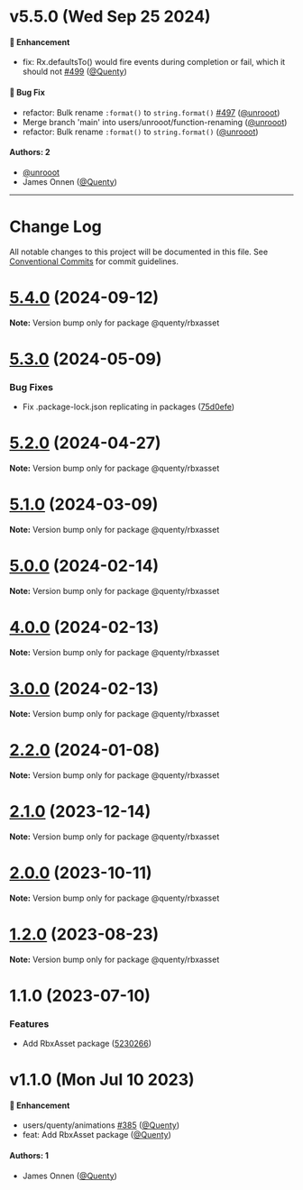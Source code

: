 # v5.5.0 (Wed Sep 25 2024)

#### 🚀 Enhancement

- fix: Rx.defaultsTo() would fire events during completion or fail, which it should not [#499](https://github.com/Quenty/NevermoreEngine/pull/499) ([@Quenty](https://github.com/Quenty))

#### 🐛 Bug Fix

- refactor: Bulk rename `:format()` to `string.format()` [#497](https://github.com/Quenty/NevermoreEngine/pull/497) ([@unrooot](https://github.com/unrooot))
- Merge branch 'main' into users/unrooot/function-renaming ([@unrooot](https://github.com/unrooot))
- refactor: Bulk rename `:format()` to `string.format()` ([@unrooot](https://github.com/unrooot))

#### Authors: 2

- [@unrooot](https://github.com/unrooot)
- James Onnen ([@Quenty](https://github.com/Quenty))

---

# Change Log

All notable changes to this project will be documented in this file.
See [Conventional Commits](https://conventionalcommits.org) for commit guidelines.

# [5.4.0](https://github.com/Quenty/NevermoreEngine/compare/@quenty/rbxasset@5.3.0...@quenty/rbxasset@5.4.0) (2024-09-12)

**Note:** Version bump only for package @quenty/rbxasset





# [5.3.0](https://github.com/Quenty/NevermoreEngine/compare/@quenty/rbxasset@5.2.0...@quenty/rbxasset@5.3.0) (2024-05-09)


### Bug Fixes

* Fix .package-lock.json replicating in packages ([75d0efe](https://github.com/Quenty/NevermoreEngine/commit/75d0efeef239f221d93352af71a5b3e930ec23c5))





# [5.2.0](https://github.com/Quenty/NevermoreEngine/compare/@quenty/rbxasset@5.1.0...@quenty/rbxasset@5.2.0) (2024-04-27)

**Note:** Version bump only for package @quenty/rbxasset





# [5.1.0](https://github.com/Quenty/NevermoreEngine/compare/@quenty/rbxasset@5.0.0...@quenty/rbxasset@5.1.0) (2024-03-09)

**Note:** Version bump only for package @quenty/rbxasset





# [5.0.0](https://github.com/Quenty/NevermoreEngine/compare/@quenty/rbxasset@4.0.0...@quenty/rbxasset@5.0.0) (2024-02-14)

**Note:** Version bump only for package @quenty/rbxasset





# [4.0.0](https://github.com/Quenty/NevermoreEngine/compare/@quenty/rbxasset@3.0.0...@quenty/rbxasset@4.0.0) (2024-02-13)

**Note:** Version bump only for package @quenty/rbxasset





# [3.0.0](https://github.com/Quenty/NevermoreEngine/compare/@quenty/rbxasset@2.2.0...@quenty/rbxasset@3.0.0) (2024-02-13)

**Note:** Version bump only for package @quenty/rbxasset





# [2.2.0](https://github.com/Quenty/NevermoreEngine/compare/@quenty/rbxasset@2.1.0...@quenty/rbxasset@2.2.0) (2024-01-08)

**Note:** Version bump only for package @quenty/rbxasset





# [2.1.0](https://github.com/Quenty/NevermoreEngine/compare/@quenty/rbxasset@2.0.0...@quenty/rbxasset@2.1.0) (2023-12-14)

**Note:** Version bump only for package @quenty/rbxasset





# [2.0.0](https://github.com/Quenty/NevermoreEngine/compare/@quenty/rbxasset@1.2.0...@quenty/rbxasset@2.0.0) (2023-10-11)

**Note:** Version bump only for package @quenty/rbxasset





# [1.2.0](https://github.com/Quenty/NevermoreEngine/compare/@quenty/rbxasset@1.1.0...@quenty/rbxasset@1.2.0) (2023-08-23)

**Note:** Version bump only for package @quenty/rbxasset





# 1.1.0 (2023-07-10)


### Features

* Add RbxAsset package ([5230266](https://github.com/Quenty/NevermoreEngine/commit/5230266032a171167b27f06798908e10c731c718))





# v1.1.0 (Mon Jul 10 2023)

#### 🚀 Enhancement

- users/quenty/animations [#385](https://github.com/Quenty/NevermoreEngine/pull/385) ([@Quenty](https://github.com/Quenty))
- feat: Add RbxAsset package ([@Quenty](https://github.com/Quenty))

#### Authors: 1

- James Onnen ([@Quenty](https://github.com/Quenty))
